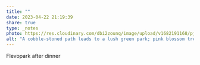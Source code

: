 ```yaml
---
title: ""
date: 2023-04-22 21:19:39
share: true
type: _notes
photo: https://res.cloudinary.com/dbi2zounq/image/upload/v1682191168/pjpsjfdhzwb11zi4219g.jpg
alt: "A cobble-stoned path leads to a lush green park; pink blossom trees hang overhead."
---
```

Flevopark after dinner
